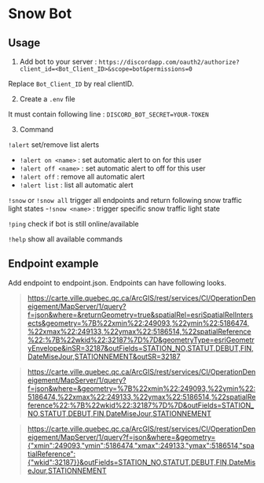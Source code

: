 # Snow Bot


## Usage

1. Add bot to your server : `https://discordapp.com/oauth2/authorize?client_id=<Bot_Client_ID>&scope=bot&permissions=0`

Replace `Bot_Client_ID` by real clientID.

2. Create a `.env` file

It must contain following line : `DISCORD_BOT_SECRET=YOUR-TOKEN`

3. Command

`!alert` set/remove list alerts
  - `!alert on <name>` : set automatic alert to on for this user
  - `!alert off <name>` : set automatic alert to off for this user
  - `!alert off` : remove all automatic alert
  - `!alert list` : list all automatic alert

`!snow` or `!snow all` trigger all endpoints and return following snow traffic light states
  -`!snow <name>` : trigger specific snow traffic light state

`!ping` check if bot is still online/available

`!help` show all available commands


## Endpoint example

Add endpoint to endpoint.json. Endpoints can have following looks.

> https://carte.ville.quebec.qc.ca/ArcGIS/rest/services/CI/OperationDeneigement/MapServer/1/query?f=json&where=&returnGeometry=true&spatialRel=esriSpatialRelIntersects&geometry=%7B%22xmin%22:249093,%22ymin%22:5186474,%22xmax%22:249133,%22ymax%22:5186514,%22spatialReference%22:%7B%22wkid%22:32187%7D%7D&geometryType=esriGeometryEnvelope&inSR=32187&outFields=STATION_NO,STATUT,DEBUT,FIN,DateMiseJour,STATIONNEMENT&outSR=32187


> https://carte.ville.quebec.qc.ca/ArcGIS/rest/services/CI/OperationDeneigement/MapServer/1/query?f=json&where=&geometry=%7B%22xmin%22:249093,%22ymin%22:5186474,%22xmax%22:249133,%22ymax%22:5186514,%22spatialReference%22:%7B%22wkid%22:32187%7D%7D&outFields=STATION_NO,STATUT,DEBUT,FIN,DateMiseJour,STATIONNEMENT

> https://carte.ville.quebec.qc.ca/ArcGIS/rest/services/CI/OperationDeneigement/MapServer/1/query?f=json&where=&geometry={"xmin":249093,"ymin":5186474,"xmax":249133,"ymax":5186514,"spatialReference":{"wkid":32187}}&outFields=STATION_NO,STATUT,DEBUT,FIN,DateMiseJour,STATIONNEMENT
